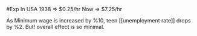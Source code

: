 #Exp
In  USA
	1938 => $0.25/hr
	Now => $7.25/hr

As Minimum wage is increased by %10, teen [[unemployment rate]] drops by %2. But! overall effect is so minimal.

